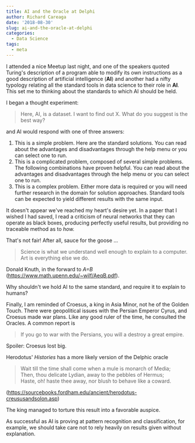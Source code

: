 ```yaml
---
title: AI and the Oracle at Delphi
author: Richard Careaga
date: '2018-08-30'
slug: ai-and-the-oracle-at-delphi
categories:
  - Data Science
tags:
  - meta
---
```


I attended a nice Meetup last night, and one of the speakers quoted Turing's description of a program able to modify its own instructions as a good description of artificial intelligence (**AI**) and another had a nifty typology relating all the standard tools in
data science to their role in **AI**. This set me to thinking about the standards to which AI should be held.

I began a thought experiment: 

> Here, AI, is a dataset. I want to find out X. What do you suggest is the best way?

and AI would respond with one of three answers:

1. This is a simple problem. Here are the standard solutions. You can read about the advantages and disadvantages through the help menu or you can select one to run.
2. This is a complicated problem, composed of several simple problems. The following combinations have proven helpful. You can read about the advantages and disadvantages through the help menu or you can select one to run.
3. This is a complex problem. Either more data is required or you will need further research in the domain for solution approaches. Standard tools can be expected to yield different results with the same input.

It doesn't appear we've reached my heart's desire yet. In a paper that I wished I had saved, I read a criticism of neural networks that they can operate as black boxes, producing perfectly useful results, but providing no traceable method as to *how.*

That's not fair! After all, sauce for the goose ...

> Science is what we understand well enough to explain to a computer. Art is everything else we do. 

Donald Knuth, in the forward to *A=B* (https://www.math.upenn.edu/~wilf/AeqB.pdf).

Why shouldn't we hold AI to the same standard, and require it to explain to humans?

Finally, I am reminded of Croesus, a king in Asia Minor, not he of the Golden Touch. There were geopolitical issues with the Persian Emperor Cyrus, and Croesus made war plans. Like any good ruler of the time, he consulted the Oracles. A common report is

> If you go to war with the Persians, you will a destroy a great empire.

Spoiler: Croesus lost big.

Herodotus' *Histories* has a more likely version of the Delphic oracle

> Wait till the time shall come when a mule is monarch of Media;  
Then, thou delicate Lydian, away to the pebbles of Hermus;  
Haste, oh! haste thee away, nor blush to behave like a coward.

(https://sourcebooks.fordham.edu/ancient/herodotus-creususandsolon.asp)

The king managed to torture this result into a favorable auspice.

As successful as AI is proving at pattern recognition and classification, for example, we should take care not to rely heavily on results given without explanation.
